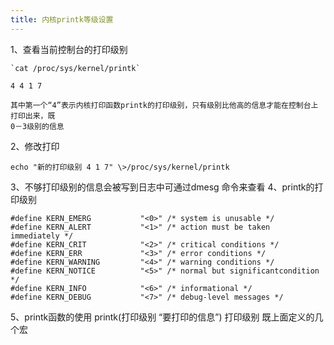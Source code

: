 ```yaml
---
title: 内核printk等级设置
---
```


1、查看当前控制台的打印级别

    `cat /proc/sys/kernel/printk`

    4 4 1 7

    其中第一个“4”表示内核打印函数printk的打印级别，只有级别比他高的信息才能在控制台上打印出来，既
    0－3级别的信息

2、修改打印

    echo "新的打印级别 4 1 7" \>/proc/sys/kernel/printk

​3、不够打印级别的信息会被写到日志中可通过dmesg 命令来查看
4、printk的打印级别

```
#define KERN_EMERG           "<0>" /* system is unusable */
#define KERN_ALERT           "<1>" /* action must be taken   immediately */
#define KERN_CRIT            "<2>" /* critical conditions */
#define KERN_ERR             "<3>" /* error conditions */
#define KERN_WARNING         "<4>" /* warning conditions */
#define KERN_NOTICE          "<5>" /* normal but significantcondition */
#define KERN_INFO            "<6>" /* informational */
#define KERN_DEBUG           "<7>" /* debug-level messages */
```

5、printk函数的使用
printk(打印级别 “要打印的信息”)
打印级别 既上面定义的几个宏
